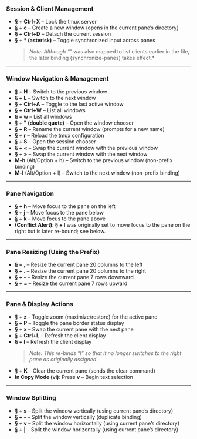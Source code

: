### Session & Client Management

- **§ + Ctrl+X** – Lock the tmux server  
- **§ + c** – Create a new window (opens in the current pane’s directory)  
- **§ + Ctrl+D** – Detach the current session  
- **§ + * (asterisk)** – Toggle synchronized input across panes  
  > *Note: Although “*” was also mapped to list clients earlier in the file, the later binding (synchronize-panes) takes effect.*

---

### Window Navigation & Management

- **§ + H** – Switch to the previous window  
- **§ + L** – Switch to the next window  
- **§ + Ctrl+A** – Toggle to the last active window  
- **§ + Ctrl+W** – List all windows  
- **§ + w** – List all windows  
- **§ + " (double quote)** – Open the window chooser  
- **§ + R** – Rename the current window (prompts for a new name)  
- **§ + r** – Reload the tmux configuration  
- **§ + S** – Open the session chooser  
- **§ + <** – Swap the current window with the previous window  
- **§ + >** – Swap the current window with the next window  
- **M-h** (Alt/Option + h) – Switch to the previous window (non-prefix binding)  
- **M-l** (Alt/Option + l) – Switch to the next window (non-prefix binding)

---

### Pane Navigation

- **§ + h** – Move focus to the pane on the left  
- **§ + j** – Move focus to the pane below  
- **§ + k** – Move focus to the pane above  
- **(Conflict Alert)**: **§ + l** was originally set to move focus to the pane on the right but is later re-bound; see below.

---

### Pane Resizing (Using the Prefix)

- **§ + ,** – Resize the current pane 20 columns to the left  
- **§ + .** – Resize the current pane 20 columns to the right  
- **§ + -** – Resize the current pane 7 rows downward  
- **§ + =** – Resize the current pane 7 rows upward

---

### Pane & Display Actions

- **§ + z** – Toggle zoom (maximize/restore) for the active pane  
- **§ + P** – Toggle the pane border status display  
- **§ + x** – Swap the current pane with the next pane  
- **§ + Ctrl+L** – Refresh the client display  
- **§ + l** – Refresh the client display  
  > *Note: This re-binds “l” so that it no longer switches to the right pane as originally assigned.*  
- **§ + K** – Clear the current pane (sends the clear command)  
- **In Copy Mode (vi)**: Press **v** – Begin text selection

---

### Window Splitting

- **§ + s** – Split the window vertically (using current pane’s directory)  
- **§ + -** – Split the window vertically (duplicate binding)  
- **§ + v** – Split the window horizontally (using current pane’s directory)  
- **§ + |** – Split the window horizontally (using current pane’s directory)
